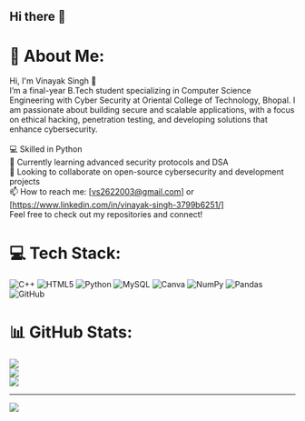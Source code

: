 ## Hi there 👋
# 💫 About Me:
Hi, I'm Vinayak Singh 👋<br>I’m a final-year B.Tech student specializing in Computer Science Engineering with Cyber Security at Oriental College of Technology, Bhopal. I am passionate about building secure and scalable applications, with a focus on ethical hacking, penetration testing, and developing solutions that enhance cybersecurity.<br><br>💻 Skilled in Python<br>🌱 Currently learning advanced security protocols and DSA<br>👯 Looking to collaborate on open-source cybersecurity and development projects<br>📫 How to reach me: [vs2622003@gmail.com] or [https://www.linkedin.com/in/vinayak-singh-3799b6251/]<br>Feel free to check out my repositories and connect!


# 💻 Tech Stack:
![C++](https://img.shields.io/badge/c++-%2300599C.svg?style=plastic&logo=c%2B%2B&logoColor=white) ![HTML5](https://img.shields.io/badge/html5-%23E34F26.svg?style=plastic&logo=html5&logoColor=white) ![Python](https://img.shields.io/badge/python-3670A0?style=plastic&logo=python&logoColor=ffdd54) ![MySQL](https://img.shields.io/badge/mysql-4479A1.svg?style=plastic&logo=mysql&logoColor=white) ![Canva](https://img.shields.io/badge/Canva-%2300C4CC.svg?style=plastic&logo=Canva&logoColor=white) ![NumPy](https://img.shields.io/badge/numpy-%23013243.svg?style=plastic&logo=numpy&logoColor=white) ![Pandas](https://img.shields.io/badge/pandas-%23150458.svg?style=plastic&logo=pandas&logoColor=white) ![GitHub](https://img.shields.io/badge/github-%23121011.svg?style=plastic&logo=github&logoColor=white)
# 📊 GitHub Stats:
![](https://github-readme-stats.vercel.app/api?username=vinayaksingh262&theme=transparent&hide_border=false&include_all_commits=true&count_private=true)<br/>
![](https://github-readme-streak-stats.herokuapp.com/?user=vinayaksingh262&theme=transparent&hide_border=false)<br/>
![](https://github-readme-stats.vercel.app/api/top-langs/?username=vinayaksingh262&theme=transparent&hide_border=false&include_all_commits=true&count_private=true&layout=compact)

---
[![](https://visitcount.itsvg.in/api?id=vinayaksingh262&icon=0&color=0)](https://visitcount.itsvg.in)

<!-- Proudly created with GPRM ( https://gprm.itsvg.in ) -->

<!--
**vinayaksingh262/vinayaksingh262** is a ✨ _special_ ✨ repository because its `README.md` (this file) appears on your GitHub profile.

Here are some ideas to get you started:

- 🔭 I’m currently working on ...
- 🌱 I’m currently learning ...
- 👯 I’m looking to collaborate on ...
- 🤔 I’m looking for help with ...
- 💬 Ask me about ...
- 📫 How to reach me: ...
- 😄 Pronouns: ...
- ⚡ Fun fact: ...
-->
